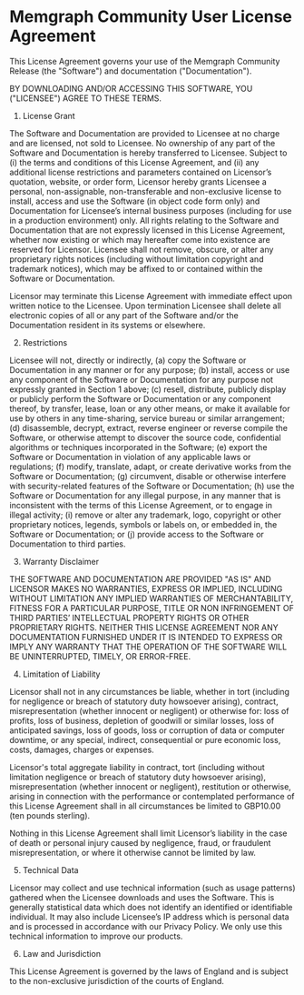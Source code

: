 # Memgraph Community User License Agreement

This License Agreement governs your use of the Memgraph Community Release (the
"Software") and documentation ("Documentation").

BY DOWNLOADING AND/OR ACCESSING THIS SOFTWARE, YOU ("LICENSEE") AGREE TO THESE
TERMS.

1. License Grant

The Software and Documentation are provided to Licensee at no charge and are
licensed, not sold to Licensee. No ownership of any part of the Software and
Documentation is hereby transferred to Licensee. Subject to (i) the terms and
conditions of this License Agreement, and (ii) any additional license
restrictions and parameters contained on Licensor’s quotation, website, or
order form, Licensor hereby grants Licensee a personal, non-assignable,
non-transferable and non-exclusive license to install, access and use the
Software (in object code form only) and Documentation for Licensee’s internal
business purposes (including for use in a production environment) only. All
rights relating to the Software and Documentation that are not expressly
licensed in this License Agreement, whether now existing or which may hereafter
come into existence are reserved for Licensor. Licensee shall not remove,
obscure, or alter any proprietary rights notices (including without limitation
copyright and trademark notices), which may be affixed to or contained within
the Software or Documentation.

Licensor may terminate this License Agreement with immediate effect upon
written notice to the Licensee. Upon termination Licensee shall delete all
electronic copies of all or any part of the Software and/or the Documentation
resident in its systems or elsewhere.

2. Restrictions

Licensee will not, directly or indirectly, (a) copy the Software or
Documentation in any manner or for any purpose; (b) install, access or use any
component of the Software or Documentation for any purpose not expressly
granted in Section 1 above; (c) resell, distribute, publicly display or
publicly perform the Software or Documentation or any component thereof, by
transfer, lease, loan or any other means, or make it available for use by
others in any time-sharing, service bureau or similar arrangement; (d)
disassemble, decrypt, extract, reverse engineer or reverse compile the
Software, or otherwise attempt to discover the source code, confidential
algorithms or techniques incorporated in the Software; (e) export the Software
or Documentation in violation of any applicable laws or regulations; (f)
modify, translate, adapt, or create derivative works from the Software or
Documentation; (g) circumvent, disable or otherwise interfere with
security-related features of the Software or Documentation; (h) use the
Software or Documentation for any illegal purpose, in any manner that is
inconsistent with the terms of this License Agreement, or to engage in illegal
activity; (i) remove or alter any trademark, logo, copyright or other
proprietary notices, legends, symbols or labels on, or embedded in, the
Software or Documentation; or (j) provide access to the Software or
Documentation to third parties.

3. Warranty Disclaimer

THE SOFTWARE AND DOCUMENTATION ARE PROVIDED "AS IS" AND LICENSOR MAKES NO
WARRANTIES, EXPRESS OR IMPLIED, INCLUDING WITHOUT LIMITATION ANY IMPLIED
WARRANTIES OF MERCHANTABILITY, FITNESS FOR A PARTICULAR PURPOSE, TITLE OR NON
INFRINGEMENT OF THIRD PARTIES’ INTELLECTUAL PROPERTY RIGHTS OR OTHER
PROPRIETARY RIGHTS. NEITHER THIS LICENSE AGREEMENT NOR ANY DOCUMENTATION
FURNISHED UNDER IT IS INTENDED TO EXPRESS OR IMPLY ANY WARRANTY THAT THE
OPERATION OF THE SOFTWARE WILL BE UNINTERRUPTED, TIMELY, OR ERROR-FREE.

4. Limitation of Liability

Licensor shall not in any circumstances be liable, whether in tort (including
for negligence or breach of statutory duty howsoever arising), contract,
misrepresentation (whether innocent or negligent) or otherwise for: loss of
profits, loss of business, depletion of goodwill or similar losses, loss of
anticipated savings, loss of goods, loss or corruption of data or computer
downtime, or any special, indirect, consequential or pure economic loss, costs,
damages, charges or expenses.

Licensor's total aggregate liability in contract, tort (including without
limitation negligence or breach of statutory duty howsoever arising),
misrepresentation (whether innocent or negligent), restitution or otherwise,
arising in connection with the performance or contemplated performance of this
License Agreement shall in all circumstances be limited to GBP10.00 (ten pounds
sterling).

Nothing in this License Agreement shall limit Licensor’s liability in the case
of death or personal injury caused by negligence, fraud, or fraudulent
misrepresentation, or where it otherwise cannot be limited by law.

5. Technical Data

Licensor may collect and use technical information (such as usage patterns)
gathered when the Licensee downloads and uses the Software.  This is generally
statistical data which does not identify an identified or identifiable
individual.  It may also include Licensee’s IP address which is personal data
and is processed in accordance with our Privacy Policy. We only use this
technical information to improve our products.

6. Law and Jurisdiction

This License Agreement is governed by the laws of England and is subject to the
non-exclusive jurisdiction of the courts of England.

